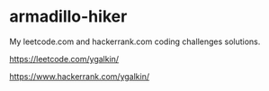 # armadillo-hiker

My leetcode.com and hackerrank.com coding challenges solutions.

https://leetcode.com/ygalkin/

https://www.hackerrank.com/ygalkin/
